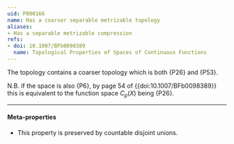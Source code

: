 ```yaml
---
uid: P000166
name: Has a coarser separable metrizable topology
aliases:
- Has a separable metrizable compression
refs:
- doi: 10.1007/BFb0098389
  name: Topological Properties of Spaces of Continuous Functions
---
```


The topology contains a coarser topology which is both {P26} and {P53}.

N.B. if the space is also {P6}, by page 54 of {{doi:10.1007/BFb0098389}} this is equivalent to
the function space $C_p(X)$ being {P26}.

----
#### Meta-properties

- This property is preserved by countable disjoint unions.
